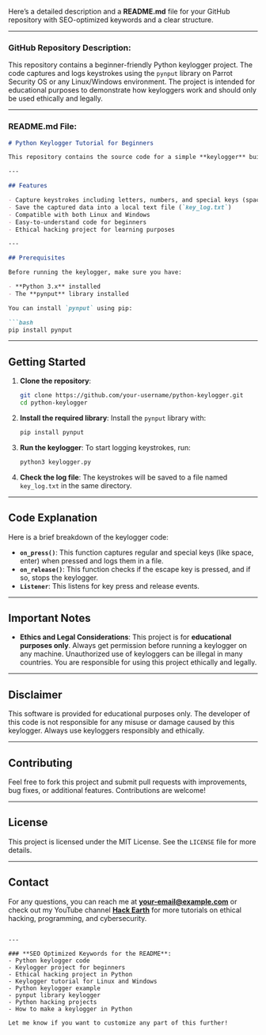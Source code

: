 Here’s a detailed description and a **README.md** file for your GitHub repository with SEO-optimized keywords and a clear structure.

---

### **GitHub Repository Description:**
This repository contains a beginner-friendly Python keylogger project. The code captures and logs keystrokes using the `pynput` library on Parrot Security OS or any Linux/Windows environment. The project is intended for educational purposes to demonstrate how keyloggers work and should only be used ethically and legally.

---

### **README.md File:**

```markdown
# Python Keylogger Tutorial for Beginners

This repository contains the source code for a simple **keylogger** built using Python and the `pynput` library. The keylogger captures every keystroke and logs it into a text file. It is an educational project, ideal for beginners who want to learn more about how keyloggers work and explore **ethical hacking**.

---

## Features

- Capture keystrokes including letters, numbers, and special keys (space, enter, etc.)
- Save the captured data into a local text file (`key_log.txt`)
- Compatible with both Linux and Windows
- Easy-to-understand code for beginners
- Ethical hacking project for learning purposes

---

## Prerequisites

Before running the keylogger, make sure you have:

- **Python 3.x** installed
- The **pynput** library installed

You can install `pynput` using pip:

```bash
pip install pynput
```

---

## Getting Started

1. **Clone the repository**:
   ```bash
   git clone https://github.com/your-username/python-keylogger.git
   cd python-keylogger
   ```

2. **Install the required library**:
   Install the `pynput` library with:
   ```bash
   pip install pynput
   ```

3. **Run the keylogger**:
   To start logging keystrokes, run:
   ```bash
   python3 keylogger.py
   ```

4. **Check the log file**:
   The keystrokes will be saved to a file named `key_log.txt` in the same directory.

---

## Code Explanation

Here is a brief breakdown of the keylogger code:

- **`on_press()`**: This function captures regular and special keys (like space, enter) when pressed and logs them in a file.
- **`on_release()`**: This function checks if the escape key is pressed, and if so, stops the keylogger.
- **`Listener`**: This listens for key press and release events.

---

## Important Notes

- **Ethics and Legal Considerations**: This project is for **educational purposes only**. Always get permission before running a keylogger on any machine. Unauthorized use of keyloggers can be illegal in many countries. You are responsible for using this project ethically and legally.

---

## Disclaimer

This software is provided for educational purposes only. The developer of this code is not responsible for any misuse or damage caused by this keylogger. Always use keyloggers responsibly and ethically.

---

## Contributing

Feel free to fork this project and submit pull requests with improvements, bug fixes, or additional features. Contributions are welcome!

---

## License

This project is licensed under the MIT License. See the `LICENSE` file for more details.

---

## Contact

For any questions, you can reach me at **[your-email@example.com](mailto:your-email@example.com)** or check out my YouTube channel **[Hack Earth](https://youtube.com/hackearth)** for more tutorials on ethical hacking, programming, and cybersecurity.
```

---

### **SEO Optimized Keywords for the README**:
- Python keylogger code
- Keylogger project for beginners
- Ethical hacking project in Python
- Keylogger tutorial for Linux and Windows
- Python keylogger example
- pynput library keylogger
- Python hacking projects
- How to make a keylogger in Python

Let me know if you want to customize any part of this further!
